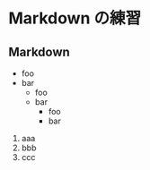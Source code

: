 # Markdown の練習

## Markdown

* foo
* bar
  * foo
  * bar
    * foo 
    * bar

1. aaa
1. bbb
1. ccc
